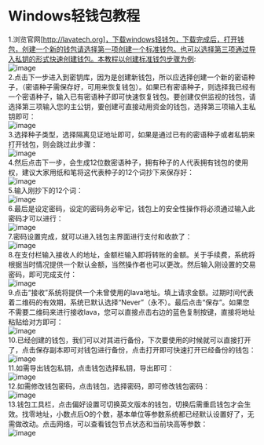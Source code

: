 # Windows轻钱包教程
1.浏览官网[http://lavatech.org]，下载windows轻钱包，下载完成后，打开钱包，创建一个新的钱包请选择第一项创建一个标准钱包。也可以选择第三项通过导入私钥的形式快速创建钱包。本教程以创建标准钱包步骤为例:  
![image](https://note.youdao.com/yws/api/personal/file/3141FAA151154757ABE11BDEA28A297E?method=download&shareKey=a5dfb491e82a1beaf22b7cac708197fa)  
2.点击下一步进入到密钥库，因为是创建新钱包，所以应选择创建一个新的密语种子，（密语种子需保存好，可用来恢复钱包）。如果已有密语种子，则选择我已经有一个密语种子，输入已有密语种子即可快速恢复钱包。要创建仅供监视的钱包，请选择第三项输入您的主公钥，要创建可直接动用资金的钱包，选择第三项输入主私钥即可：  
![image](https://note.youdao.com/yws/api/personal/file/ABFD8079958E4F31874D86B734EF7AF2?method=download&shareKey=251c85649b6e5a4c6d10f66b75e68264)  
3.选择种子类型，选择隔离见证地址即可，如果是通过已有的密语种子或者私钥来打开钱包，则会跳过此步骤：  
![image](https://note.youdao.com/yws/api/personal/file/476F1B8CDEB3408295D7DFCEE4AC7BF1?method=download&shareKey=b3af97c677e9dd2505f96c27fb1d732d)  
4.然后点击下一步，会生成12位数密语种子，拥有种子的人代表拥有钱包的使用权，建议大家用纸和笔将这代表种子的12个词抄下来保存好：  
![image](https://note.youdao.com/yws/api/personal/file/CBA8B0911B574614B58E57B3BE6EF097?method=download&shareKey=cda1e90b6f83a6d23739205d6185622b)  
5.输入刚抄下的12个词：  
![image](https://note.youdao.com/yws/api/personal/file/EF48CC9AAF804E1C870A13BBEE0AB735?method=download&shareKey=ddc606b808083fe85bc8007a7b3434ef)  
6.最后是设定密码，设定的密码务必牢记，钱包上的安全性操作将必须通过输入此密码才可以进行：  
![image](https://note.youdao.com/yws/api/personal/file/C75C75987C7E48BE8EA6D79455E1D33D?method=download&shareKey=e5203b4a86846b3ee66c04e8368b10f2)  
7.密码设置完成，就可以进入钱包主界面进行支付和收款了：  
![image](https://note.youdao.com/yws/api/personal/file/66FD36065F324F57B1873BFFB43D8A09?method=download&shareKey=06a106994c12cb22ba73669b7084c880)  
8.在支付栏输入接收人的地址，金额栏输入即将转账的金额。关于手续费，系统将根据当时情况提供一个默认金额，当然操作者也可以更改。然后输入刚设置的交易密码，即可完成支付：  
![image](https://note.youdao.com/yws/api/personal/file/A2FDED9DC9024739AAF54BAD900B74B0?method=download&shareKey=50058fc2c31861f38e1e913267bc58d6)  
9.点击“接收”系统将提供一个未曾使用的lava地址。填上请求金额。过期时间代表着二维码的有效期，系统已默认选择“Never”（永不）。最后点击“保存”。如果您不需要二维码来进行接收lava，您可以直接点击右边的蓝色复制按键，直接将地址粘贴给对方即可：  
![image](https://note.youdao.com/yws/api/personal/file/BF1FEC6CA589422C9EF91B9801F047BF?method=download&shareKey=3482083a0e7d4a4ebbf5d71c5ca8242b)  
10.已经创建的钱包，我们可以对其进行备份，下次要使用的时候就可以直接打开了，点击保存副本即可对钱包进行备份，点击打开即可快速打开已经备份的钱包：  
![image](https://note.youdao.com/yws/api/personal/file/C83D4C3EE14B4195A47E37209C237A51?method=download&shareKey=e07789a3e7892b7c455a5077eab5213e)  
11.如需导出钱包私钥，点击钱包选择私钥，导出即可：  
![image](https://note.youdao.com/yws/api/personal/file/28892A7828BF4BC9AE65AE6134EED675?method=download&shareKey=7e7c151f92f3a32d92c83c19309d3f12)  
12.如需修改钱包密码，点击钱包，选择密码，即可修改钱包密码：  
![image](https://note.youdao.com/yws/api/personal/file/C8E420A9E11447CD93D1E7CAC32C661A?method=download&shareKey=460b10d8dfd6b973eaecb1f7c7d64d08)  
13.钱包工具栏，点击偏好设置可切换英文版本的钱包，切换后需重启钱包才会生效。找零地址，小数点后O的个数，基本单位等参数系统都已经默认设置好了，无需做改动。点击网络，可以查看钱包节点状态和当前块高等参数：  
![image](https://note.youdao.com/yws/api/personal/file/61A1D9DF5CDF41EA84B47369EA498E10?method=download&shareKey=0fb9e5c14cb9df8c0ba96b4789308947)

